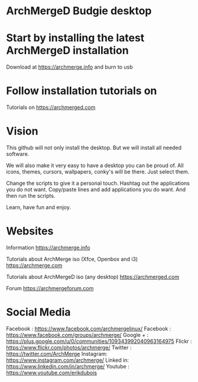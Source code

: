 # ArchMergeD Budgie desktop

# Start by installing the latest ArchMergeD installation

Download at https://archmerge.info and burn to usb

# Follow installation tutorials on

Tutorials on https://archmerged.com

# Vision

This github will not only install the desktop.
But we will install all needed software.

We will also make it very easy to have a desktop you can be proud of.
All icons, themes, cursors, wallpapers, conky's  will be there.
Just select them.

Change the scripts to give it a personal touch.
Hashtag out the applications you do not want.
Copy/paste lines and add applications you do want.
And then run the scripts.

Learn, have fun and enjoy.


# Websites

Information
https://archmerge.info

Tutorials about ArchMerge iso (Xfce, Openbox and i3)
https://archmerge.com

Tutorials about ArchMergeD iso (any desktop)
https://archmerged.com

Forum
https://archmergeforum.com


# Social Media

Facebook : https://www.facebook.com/archmergelinux/
Facebook : https://www.facebook.com/groups/archmerge/
Google + : https://plus.google.com/u/0/communities/109343992040963164975
Flickr   : https://www.flickr.com/photos/archmerge/
Twitter  : https://twitter.com/ArchMerge
Instagram: https://www.instagram.com/archmerge/
Linked in: https://www.linkedin.com/in/archmerge/
Youtube  : https://www.youtube.com/erikdubois
